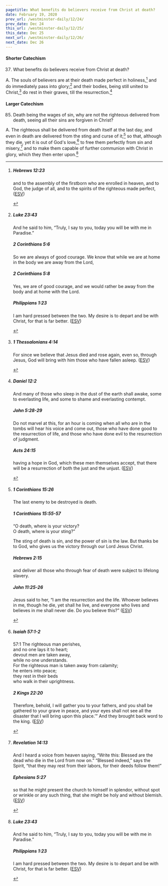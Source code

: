 ```yaml
---
pagetitle: What benefits do believers receive from Christ at death?
date: February 19, 2020
prev_url: /westminster-daily/12/24/
prev_date: Dec 24
this_url: /westminster-daily/12/25/
this_date: Dec 25
next_url: /westminster-daily/12/26/
next_date: Dec 26
---
```


#### Shorter Catechism

37. What benefits do believers receive from Christ at death?

A. The souls of believers are at their death made perfect in holiness,[^fnref:wsc1] and do immediately pass into glory;[^fnref:wsc2] and their bodies, being still united to Christ,[^fnref:wsc3] do rest in their graves, till the resurrection.[^fnref:wsc4]


[^fnref:wsc1]: <div class="esv"><h5>Hebrews 12:23</h5> <div class="esv-text"><p id="p58012023.01-1">and to the assembly of the firstborn who are enrolled in heaven, and to God, the judge of all, and to the spirits of the righteous made perfect,  (<a href="http://www.esv.org" class="copyright">ESV</a>)</p> </div> </div>

[^fnref:wsc2]: <div class="esv"><h5>Luke 23:43</h5> <div class="esv-text"><p id="p42023043.01-1">And he said to him, <span class="woc">&#8220;Truly, I say to you, today you will be with me in Paradise.&#8221;</span></p> </div><h5>2 Corinthians 5:6</h5> <div class="esv-text"><p id="p47005006.01-2">So we are always of good courage. We know that while we are at home in the body we are away from the Lord,</p> </div><h5>2 Corinthians 5:8</h5> <div class="esv-text"><p id="p47005008.01-3">Yes, we are of good courage, and we would rather be away from the body and at home with the Lord.</p> </div><h5>Philippians 1:23</h5> <div class="esv-text"><p id="p50001023.01-4">I am hard pressed between the two. My desire is to depart and be with Christ, for that is far better.  (<a href="http://www.esv.org" class="copyright">ESV</a>)</p> </div> </div>

[^fnref:wsc3]: <div class="esv"><h5>1 Thessalonians 4:14</h5> <div class="esv-text"><p id="p52004014.01-1">For since we believe that Jesus died and rose again, even so, through Jesus, God will bring with him those who have fallen asleep.  (<a href="http://www.esv.org" class="copyright">ESV</a>)</p> </div> </div>

[^fnref:wsc4]: <div class="esv"><h5>Daniel 12:2</h5> <div class="esv-text"><p id="p27012002.01-1">And many of those who sleep in the dust of the earth shall awake, some to everlasting life, and some to shame and everlasting contempt.</p> </div><h5>John 5:28-29</h5> <div class="esv-text"><p id="p43005028.01-2"><span class="woc">Do not marvel at this, for an hour is coming when all who are in the tombs will hear his voice</span> <span class="woc">and come out, those who have done good to the resurrection of life, and those who have done evil to the resurrection of judgment.</span></p> </div><h5>Acts 24:15</h5> <div class="esv-text"><p id="p44024015.01-3">having a hope in God, which these men themselves accept, that there will be a resurrection of both the just and the unjust.  (<a href="http://www.esv.org" class="copyright">ESV</a>)</p> </div> </div>


#### Larger Catechism

85. Death being the wages of sin, why are not the righteous delivered from death, seeing all their sins are forgiven in Christ?

A. The righteous shall be delivered from death itself at the last day, and even in death are delivered from the sting and curse of it;[^fnref:wlc1] so that, although they die, yet it is out of God's love,[^fnref:wlc2] to free them perfectly from sin and misery,[^fnref:wlc3] and to make them capable of further communion with Christ in glory, which they then enter upon.[^fnref:wlc4]


[^fnref:wlc1]: <div class="esv"><h5>1 Corinthians 15:26</h5> <div class="esv-text"><p id="p46015026.01-1">The last enemy to be destroyed is death.</p> </div><h5>1 Corinthians 15:55-57</h5> <div class="esv-text"><div class="block-indent"> <p class="line-group" id="p46015055.01-2">&#8220;O death, where is your victory?<br /> <span class="indent"></span>O death, where is your sting?&#8221;</p> </div>  <p class="same-paragraph" id="p46015056.01-2">The sting of death is sin, and the power of sin is the law. But thanks be to God, who gives us the victory through our Lord Jesus Christ.</p> </div><h5>Hebrews 2:15</h5> <div class="esv-text"><p id="p58002015.01-3">and deliver all those who through fear of death were subject to lifelong slavery.</p> </div><h5>John 11:25-26</h5> <div class="esv-text"><p id="p43011025.01-4">Jesus said to her, <span class="woc">&#8220;I am the resurrection and the life. Whoever believes in me, though he die, yet shall he live,</span> <span class="woc">and everyone who lives and believes in me shall never die. Do you believe this?&#8221;</span>  (<a href="http://www.esv.org" class="copyright">ESV</a>)</p> </div> </div>

[^fnref:wlc2]: <div class="esv"><h5>Isaiah 57:1-2</h5> <div class="esv-text"> <div class="block-indent"> <p class="line-group" id="p23057001.04-1"><span class="chapter-num" id="v23057001-1">57:1&nbsp;</span>The righteous man perishes,<br /> <span class="indent"></span>and no one lays it to heart;<br /> devout men are taken away,<br /> <span class="indent"></span>while no one understands.<br /> For the righteous man is taken away from calamity;<br />  <span class="indent"></span>he enters into peace;<br /> they rest in their beds<br /> <span class="indent"></span>who walk in their uprightness.</p> </div> </div><h5>2 Kings 22:20</h5> <div class="esv-text"><p id="p12022020.01-2">Therefore, behold, I will gather you to your fathers, and you shall be gathered to your grave in peace, and your eyes shall not see all the disaster that I will bring upon this place.&#8217;&#8221; And they brought back word to the king.  (<a href="http://www.esv.org" class="copyright">ESV</a>)</p> </div> </div>

[^fnref:wlc3]: <div class="esv"><h5>Revelation 14:13</h5> <div class="esv-text"><p id="p66014013.01-1">And I heard a voice from heaven saying, &#8220;Write this: Blessed are the dead who die in the Lord from now on.&#8221; &#8220;Blessed indeed,&#8221; says the Spirit, &#8220;that they may rest from their labors, for their deeds follow them!&#8221;</p> </div><h5>Ephesians 5:27</h5> <div class="esv-text"><p id="p49005027.01-2">so that he might present the church to himself in splendor, without spot or wrinkle or any such thing, that she might be holy and without blemish.  (<a href="http://www.esv.org" class="copyright">ESV</a>)</p> </div> </div>

[^fnref:wlc4]: <div class="esv"><h5>Luke 23:43</h5> <div class="esv-text"><p id="p42023043.01-1">And he said to him, <span class="woc">&#8220;Truly, I say to you, today you will be with me in Paradise.&#8221;</span></p> </div><h5>Philippians 1:23</h5> <div class="esv-text"><p id="p50001023.01-2">I am hard pressed between the two. My desire is to depart and be with Christ, for that is far better.  (<a href="http://www.esv.org" class="copyright">ESV</a>)</p> </div> </div>


